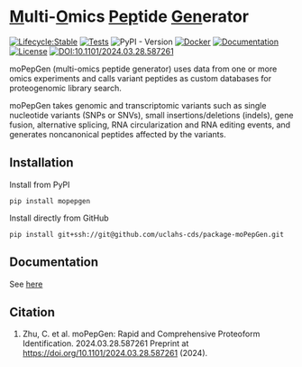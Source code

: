 # <u>M</u>ulti-<u>O</u>mics <u>Pep</u>tide <u>Gen</u>erator

<!-- badges: start -->

[![Lifecycle:Stable](https://img.shields.io/badge/Lifecycle-Stable-97ca00)](https://img.shields.io/badge/Lifecycle-Stable-97ca00)
[![Tests](https://github.com/uclahs-cds/package-moPepGen/actions/workflows/tests.yaml/badge.svg)](https://github.com/uclahs-cds/package-moPepGen/actions/workflows/tests.yaml)
![PyPI - Version](https://img.shields.io/pypi/v/mopepgen?logo=Python)
[![Docker](https://img.shields.io/badge/docker-%230db7ed.svg?style=plastic&logo=docker&logoColor=white)](https://github.com/uclahs-cds/package-moPepGen/pkgs/container/mopepgen)
[![Documentation](https://img.shields.io/static/v1?style=plastic&message=ReadTheDocs&color=2C4AA8&logo=ReadTheDocs&logoColor=FFFFFF&label=Documentation)](https://uclahs-cds.github.io/package-moPepGen/)
[![License](https://img.shields.io/badge/License-GPL_v2-blue)](./LICENSE.txt)
[![DOI:10.1101/2024.03.28.587261](https://zenodo.org/badge/DOI/10.1101/2024.03.28.587261.svg)](https://doi.org/10.1101/2024.03.28.587261)

<!-- badges: end -->

moPepGen (multi-omics peptide generator) uses data from one or more omics experiments and calls variant peptides as custom databases for proteogenomic library search.

moPepGen takes genomic and transcriptomic variants such as single nucleotide variants (SNPs or SNVs), small insertions/deletions (indels), gene fusion, alternative splicing, RNA circularization and RNA editing events, and generates noncanonical peptides affected by the variants.

## Installation

Install from PyPI

```shell
pip install mopepgen
```

Install directly from GitHub

```shell
pip install git+ssh://git@github.com/uclahs-cds/package-moPepGen.git
```

## Documentation

See [here](https://uclahs-cds.github.io/package-moPepGen/index.html)

## Citation

1. Zhu, C. et al. moPepGen: Rapid and Comprehensive Proteoform Identification. 2024.03.28.587261 Preprint at https://doi.org/10.1101/2024.03.28.587261 (2024).
